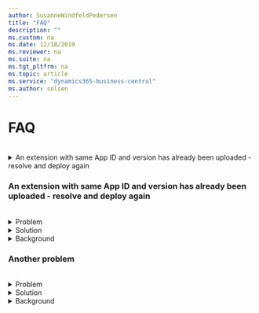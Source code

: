 ```yaml
---
author: SusanneWindfeldPedersen
title: "FAQ"
description: ""
ms.custom: na
ms.date: 12/18/2019
ms.reviewer: na
ms.suite: na
ms.tgt_pltfrm: na
ms.topic: article
ms.service: "dynamics365-business-central"
ms.author: solsen
---
```


# FAQ

<br>
<details><summary>An extension with same App ID and version has already been uploaded - resolve and deploy again</summary>
<p>
Within the region, potentially on a different tenant, an extension with the same <AppID, Version> has been uploaded, but different contents or different name.

The author should increase the version of the extension he is publishing.

Help...
</p>
</details>



### An extension with same App ID and version has already been uploaded - resolve and deploy again
<br>
<details><summary>Problem</summary>
<p>
Within the region, potentially on a different tenant, an extension with the same <AppID, Version> has been uploaded, but different contents or different name.
</p>
</details>
<details><summary>Solution</summary>
<p>
The author should increase the version of the extension he is publishing.
</p>
</details>
<details><summary>Background</summary>
<p>
[Help](https://docs.microsoft.com/en-us/dynamics365/business-central/dev-itpro/developer/devenv-deploy-tenant-customization)</p>
</details>

### Another problem
<br>
<details><summary>Problem</summary>
<p>
Another problem is that...
</p>
</details>
<details><summary>Solution</summary>
<p>
Another solution to the problem is to...
</p>
</details>
<details><summary>Background</summary>
<p>
For additional guidance....)</p>
</details>

<!--
## Problem
Within the region, potentially on a different tenant, an extension with the same <AppID, Version> has been uploaded, but different contents or different name.
 
## Solution
The author should increase the version of the extension he is publishing.

## Background #
[Help](https://docs.microsoft.com/en-us/dynamics365/business-central/dev-itpro/developer/devenv-deploy-tenant-customization) -->
 